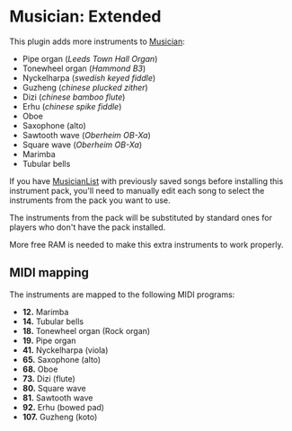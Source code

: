 Musician: Extended
==================
This plugin adds more instruments to [Musician](https://github.com/LenweSaralonde/Musician):

* Pipe organ (*Leeds Town Hall Organ*)
* Tonewheel organ (*Hammond B3*)
* Nyckelharpa (*swedish keyed fiddle*)
* Guzheng (*chinese plucked zither*)
* Dizi (*chinese bamboo flute*)
* Erhu (*chinese spike fiddle*)
* Oboe
* Saxophone (alto)
* Sawtooth wave (*Oberheim OB-Xa*)
* Square wave (*Oberheim OB-Xa*)
* Marimba
* Tubular bells

If you have [MusicianList](https://github.com/LenweSaralonde/MusicianList) with previously saved songs before installing this instrument pack, you'll need to manually edit each song to select the instruments from the pack you want to use.

The instruments from the pack will be substituted by standard ones for players who don't have the pack installed.

More free RAM is needed to make this extra instruments to work properly.

MIDI mapping
------------
The instruments are mapped to the following MIDI programs:

* **12.** Marimba
* **14.** Tubular bells
* **18.** Tonewheel organ (Rock organ)
* **19.** Pipe organ
* **41.** Nyckelharpa (viola)
* **65.** Saxophone (alto)
* **68.** Oboe
* **73.** Dizi (flute)
* **80.** Square wave
* **81.** Sawtooth wave
* **92.** Erhu (bowed pad)
* **107.** Guzheng (koto)